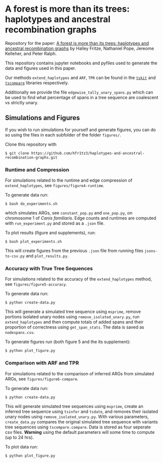 # A forest is more than its trees: haplotypes and ancestral recombination graphs

Repository for the paper: [A forest is more than its trees: haplotypes and ancestral recombination graphs](https://www.biorxiv.org/content/10.1101/2024.11.30.626138v1) by
Halley Fritze, Nathaniel Pope, Jereome Kelleher, and Peter Ralph.

This repository contains jupyter notebooks and pyfiles used to generate the data and figures used in this paper. 

Our methods `extend_haplotypes` and `ARF`, `TPR` can be found in the [`tskit`](https://tskit.dev/software/tskit.html) and [`tscompare`](https://tskit.dev/software/tscompare.html) libraries respectively.

Additionally we provide the file `edgewise_tally_unary_spans.py` which can be used to find what percentage of spans in a tree sequence are coalescent vs strictly unary.

## Simulations and Figures

If you wish to run simulations for yourself and generate figures, you can do so using the files in each subfolder of the folder `figures/`.

Clone this repository with

`$ git clone https://github.com/hfr1tz3/haplotypes-and-ancestral-recombination-graphs.git`

### Runtime and Compression

For simulations related to the runtime and edge compression of `extend_haplotypes`, see `figures/figure4-runtime`.

To generate data run:

`$ bash do_experiments.sh`

which simulates ARGs, see `constant_pop.py` and `one_pop.py`, on chromosome 1 of *Canis familiaris*. Edge counts and runtimes are computed with `run_experiment.py` and stored as a `.json` file.

To plot results (figure and supplements), run:

`$ bash plot_experiments.sh`

This will create figures from the previous `.json` file from running files `jsons-to-csv.py` and `plot_results.py`.

### Accuracy with True Tree Sequences

For simulations related to the accuracy of the `extend_haplotypes` method, see `figures/figure5-accuracy`.

To generate data run:

`$ python create-data.py`

This will generate a simulated tree sequence using `msprime`, remove portions isolated unary nodes using `remove_isolated_unary.py`, run `extend_haplotypes` and then compute totals of added spans and their proportion of correctness using `get_span_stats`. The data is saved as `nodespans.csv`.

To generate figures run (both figure 5 and the its supplement):

`$ python plot_figure.py`

### Comparison with ARF and TPR

For simulations related to the comparison of inferred ARGs from simulated ARGs, see `figures/figure6-compare`.

To generate data run:

`$ python create-data.py`

This will generate simulated tree sequences using `msprime`, create an inferred tree sequence using `tsinfer` and `tsdate`, and removes their isolated unary nodes using `remove_isolated_unary.py`. With various parameters, `create_data.py` compares the original simulated tree sequence with variants tree sequences using `tscompare.compare`.
Data is stored as four seperate csv files. **Warning** using the default parameters will some time to compute (up to 24 hrs).

To plot data run:

`$ python plot_figure.py`

